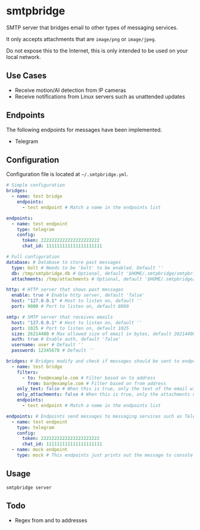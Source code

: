 # smtpbridge

SMTP server that bridges email to other types of messaging services.

It only accepts attachments that are `image/png` or `image/jpeg`.

Do not expose this to the Internet, this is only intended to be used on your local network.

## Use Cases

- Receive motion/AI detection from IP cameras
- Receive notifications from Linux servers such as unattended updates

## Endpoints

The following endpoints for messages have been implemented.

- Telegram

## Configuration

Configuration file is located at `~/.smtpbridge.yml`.

```yaml
# Simple configuration
bridges:
  - name: test bridge
    endpoints:
      - test endpoint # Match a name in the endpoints list

endpoints:
  - name: test endpoint
    type: telegram
    config:
      token: 2222222222222222222222
      chat_id: 111111111111111111111
```

```yaml
# Full configuration
database: # Database to store past messages
  type: bolt # Needs to be 'bolt' to be enabled, Default ''
  db: /tmp/smtpbridge.db # Optional, default '$HOME/.smtpbridge/smtpbridge.db'
  attachments: /tmp/attachments # Optional, default '$HOME/.smtpbridge/attachments'

http: # HTTP server that shows past messages
  enable: true # Enable http server, default 'false'
  host: "127.0.0.1" # Host to listen on, default ''
  port: 9000 # Port to listen on, default 8080

smtp: # SMTP server that receives emails
  host: "127.0.0.1" # Host to listen on, default ''
  port: 1025 # Port to listen on, default 1025
  size: 26214400 # Max allowed size of email in bytes, default 26214400 (25 MB)
  auth: true # Enable auth, default 'false'
  username: user # Default ''
  password: 12345678 # Default ''

bridges: # Bridges modify and check if messages should be sent to endpoints
  - name: test bridge
    filters:
      - to: foo@example.com # Filter based on to address
        from: bar@example.com # Filter based on from address
    only_text: false # When this is true, only the text of the email will be sent to endpoints
    only_attachments: false # When this is true, only the attachments of the email will be sent to endpoints
    endpoints:
      - test endpoint # Match a name in the endpoints list

endpoints: # Endpoints send messages to messaging services such as Telegram
  - name: test endpoint
    type: telegram
    config:
      token: 2222222222222222222222
      chat_id: 111111111111111111111
  - name: mock endpoint
    type: mock # This endpoints just prints out the message to console
```

## Usage

```
smtpbridge server
```

## Todo

- Regex from and to addresses
